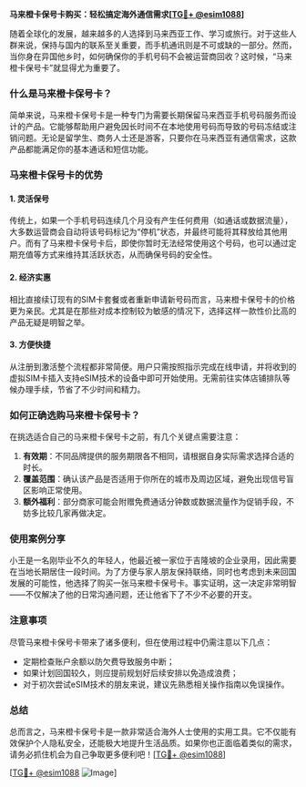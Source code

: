 **马来橙卡保号卡购买：轻松搞定海外通信需求[[TG💪+ @esim1088](https://t.me/s/esim1088)]**

随着全球化的发展，越来越多的人选择到马来西亚工作、学习或旅行。对于这些人群来说，保持与国内的联系至关重要，而手机通讯则是不可或缺的一部分。然而，当你身在异国他乡时，如何确保你的手机号码不会被运营商回收？这时候，“马来橙卡保号卡”就显得尤为重要了。

### 什么是马来橙卡保号卡？

简单来说，马来橙卡保号卡是一种专门为需要长期保留马来西亚手机号码服务而设计的产品。它能够帮助用户避免因长时间不在本地使用号码而导致的号码冻结或注销问题。无论是留学生、商务人士还是游客，只要你在马来西亚有通信需求，这款产品都能满足你的基本通话和短信功能。

### 马来橙卡保号卡的优势

#### 1. 灵活保号
传统上，如果一个手机号码连续几个月没有产生任何费用（如通话或数据流量），大多数运营商会自动将该号码标记为“停机”状态，并最终可能将其释放给其他用户。而有了马来橙卡保号卡后，即使你暂时无法经常使用这个号码，也可以通过定期充值等方式来维持其活跃状态，从而确保号码的安全性。

#### 2. 经济实惠
相比直接续订现有的SIM卡套餐或者重新申请新号码而言，马来橙卡保号卡的价格更为亲民。尤其是在那些对成本控制较为敏感的情况下，选择这样一款性价比高的产品无疑是明智之举。

#### 3. 方便快捷
从注册到激活整个流程都非常简便。用户只需按照指示完成在线申请，并将收到的虚拟SIM卡插入支持eSIM技术的设备中即可开始使用。无需前往实体店铺排队等候办理手续，节省了不少时间和精力。

### 如何正确选购马来橙卡保号卡？

在挑选适合自己的马来橙卡保号卡之前，有几个关键点需要注意：

1. **有效期**：不同品牌提供的服务期限各不相同，请根据自身实际需求选择合适的时长。
2. **覆盖范围**：确认该产品是否适用于你所在的城市及周边区域，避免出现信号盲区影响正常使用。
3. **额外福利**：部分商家可能会附赠免费通话分钟数或数据流量作为促销手段，不妨多比较几家再做决定。

### 使用案例分享

小王是一名刚毕业不久的年轻人，他最近被一家位于吉隆坡的企业录用，因此需要在当地长期居住一段时间。为了方便与家人朋友保持联络，同时也考虑到未来回国发展的可能性，他选择了购买一张马来橙卡保号卡。事实证明，这一决定非常明智——不仅解决了他的日常沟通问题，还让他省下了不少不必要的开支。

### 注意事项

尽管马来橙卡保号卡带来了诸多便利，但在使用过程中仍需注意以下几点：
- 定期检查账户余额以防欠费导致服务中断；
- 如果计划回国较久，则应提前规划好后续安排以免造成浪费；
- 对于初次尝试eSIM技术的朋友来说，建议先熟悉相关操作指南以免误操作。

### 总结

总而言之，马来橙卡保号卡是一款非常适合海外人士使用的实用工具。它不仅能有效保护个人隐私安全，还能极大地提升生活品质。如果你也正面临着类似的需求，请务必抓住机会为自己争取更多便利吧！[[TG💪+ @esim1088](https://t.me/s/esim1088)]

[[TG💪+ @esim1088](https://t.me/s/esim1088) ![Image](https://i.postimg.cc/4NQfJmqS/Snipaste-2025-05-13-00-14-12.png)]